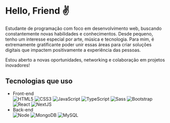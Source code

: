 # Hello, Friend ✌️
Estudante de programação com foco em desenvolvimento web, buscando constantemente novas habilidades e conhecimentos. Desde pequeno, tenho um interesse especial por arte, música e tecnologia. Para mim, é extremamente gratificante poder unir essas áreas para criar soluções digitais que impactem positivamente a experiência das pessoas. 

Estou aberto a novas oportunidades, networking e colaboração em projetos inovadores!

## Tecnologias que uso
- Front-end
  <br>
  ![HTML5](https://img.shields.io/badge/-HTML5-E34F26?style=flat&labelColor=E34F26&logo=html5&logoColor=ffffff)
  ![CSS3](https://img.shields.io/badge/-CSS3-1572B6?style=flat&labelColor=1572B6&logo=css3&logoColor=ffffff)
  ![JavaScript](https://img.shields.io/badge/-JavaScript-F7DF1E?style=flat&labelColor=F7DF1E&logo=javascript&logoColor=000000)
  ![TypeScript](https://img.shields.io/badge/-TypeScript-3178C6?style=flat&labelColor=3178C6&logo=typescript&logoColor=ffffff)
  ![Sass](https://img.shields.io/badge/-Sass-CC6699?style=flat&labelColor=CC6699&logo=sass&logoColor=ffffff)
  ![Bootstrap](https://img.shields.io/badge/-Bootstrap-232323?style=flat&labelColor=7952B3&logo=bootstrap&logoColor=ffffff)
  ![React](https://img.shields.io/badge/-React-61DAFB?style=flat&labelColor=61DAFB&logo=react&logoColor=000000)
  ![NextJS](https://img.shields.io/badge/-NextJS-000000?style=flat&labelColor=000000&logo=nextdotjs&logoColor=ffffff)
  <br>
- Back-end
  <br>
  ![Node](https://img.shields.io/badge/-Node-232323?style=flat&labelColor=000000&logo=nodedotjs&logoColor=339933)
  ![MongoDB](https://img.shields.io/badge/-MongoDB-232323?style=flat&labelColor=47A248&logo=mongodb&logoColor=ffffff)
  ![MySQL](https://img.shields.io/badge/-MySQL-232323?style=flat&labelColor=4479A1&logo=mysql&logoColor=ffffff)
  
